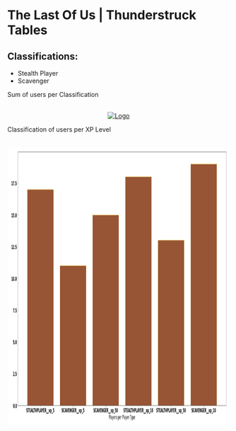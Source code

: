# The Last Of Us | Thunderstruck Tables

## Classifications:
- Stealth Player
- Scavenger

Sum of users per Classification

<br />
<div align="center">
  <a href="https://github.com/Metanomic/bayesian_networks_example">
    <img src="images/sum_of_players_per_type.png" alt="Logo" width="997" height="499">
  </a>
</div>


Classification of users per XP Level

<br />
<div align="center">
  <a href="https://github.com/Metanomic/bayesian_networks_example">
    <img src="images/last_of_us_table.png" alt="Logo" width="789" height="630">
  </a>
</div>
